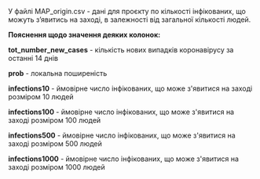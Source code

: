 У файлі MAP_origin.csv  - дані для проєкту по кількості інфікованих, що можуть зʼявитись на заході, в залежності від загальної кількості людей.


**Пояснення щодо значення деяких колонок:**

**tot_number_new_cases** - кількість нових випадків коронавірусу за останні 14 днів

**prob** - локальна поширеність

**infections10** - ймовірне число інфікованих, що може з'явитися на заході розміром 10 людей

**infections100** - ймовірне число інфікованих, що може з'явитися на заході розміром 100 людей

**infections500** - ймовірне число інфікованих, що може з'явитися на заході розміром 500 людей

**infections1000** - ймовірне число інфікованих, що може з'явитися на заході розміром 1000 людей

